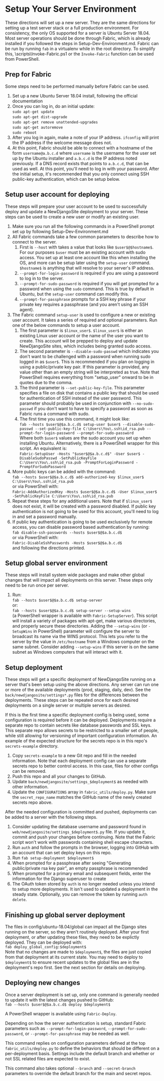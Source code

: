 Setup Your Server Environment
=============================

These directions will set up a new server.
They are the same directions for setting up a test server stack or a full production environment.
For consistency, the only OS supported for a server is Ubuntu Server 18.04.
Most server operations should be done through Fabric, which is already installed if you followed the steps in Setup-Dev-Environment.md.
Fabric can be run by running ```fab``` in a virtualenv while in the root directory.
To simplify this, \scripts\Invoke-Fabric.ps1 or the ```Invoke-Fabric``` function can be used from PowerShell.

Prep for Fabric
---------------

Some steps need to be performed manually before Fabric can be used.

1. Set up a new Ubuntu Server 18.04 install, following the official documentation
1. Once you can log in, do an initial update:  
```sudo apt-get update```  
```sudo apt-get dist-upgrade```  
```sudo apt-get remove unattended-upgrades```  
```sudo apt-get autoremove```  
```sudo reboot```
1. After you log in again, make a note of your IP address. ```ifconfig``` will print the IP address if the welcome message does not.
1. At this point, Fabric should be able to connect with a hostname of the form ```username@a.b.c.d``` where ```username``` is the username for the user set up by the Ubuntu installer and ```a.b.c.d``` is the IP address noted previously. If a DNS record exists that points to ```a.b.c.d```, that can be used as well. At this point, you'll need to log in with your password. After the initial setup, it's recommended that you only connect using SSH public-key authentication, which can be setup below.

Setup user account for deploying
------------------------

These steps will prepare your user account to be used to successfully deploy and update a NewDjangoSite deployment to your server. These steps can be used to create a new user or modify an existing user.

1. Make sure you run all the following commands in a PowerShell prompt set up by following Setup-Dev-Environment.md
1. All Fabric commands take a few common parameters to describe how to connect to the server.  
    1. First is `--host` with takes a value that looks like `$user$@$hostname$`. For our purposes `$user` must be an existing account with sudo access. You set up at least one account like this when installing the OS, and more can be setup later using the `setup-user` command. `$hostname$` is anything that will resolve to your server's IP address.
    1. `--prompt-for-login-password` is required if you are using a password to log in to the server.
    1. `--prompt-for-sudo-password` is required if you will get prompted for a password when using the `sudo` command. This is true by default in Ubuntu, but the `setup-user` command can modify this.  
    1. `--prompt-for-passphrase` prompts for a SSH key phrase if your private key requires a passphrase (and you aren't using an SSH agent).
1. The Fabric command ```setup-user``` is used to configure a new or existing user account. It takes a series of required and optional parameters. Run one of the below commands to setup a user account.  
    1. The first parameter is ```$linux_user$```. ```$linux_user$``` is either an existing Linux user account or the name of the user you want to create. This account will be prepped to deploy and update NewDjangoSite sites, which includes being granted sudo access. 
    1. The second parameter is `--disable-sudo-passwd` which indicates you don't want to be challenged with a password when running sudo logged in as `$user$`. This is recommended if you plan on logging in using a public/private key pair. If this parameter is provided, any value other than an empty string will be interpreted as true. 
    Note that PowerShell requires everything from "setup_user" onward to be in quotes due to the comma.
    1. The third parameter is `--set-public-key-file`. This parameter specifies a file on disk that contains a public key that should be used for authentication of SSH instead of the user password. This parameter should probably be used in conjunction with `--no-sudo-passwd` if you don't want to have to specify a password as soon as Fabric runs a command with sudo.
    1. The first time you use this command, it might look like:  
    `fab --hosts $user$@$a.b.c.d$ setup-user $user$ --disable-sudo-passwd --set-public-key-file C:\Users\You\.ssh\id_rsa.pub --prompt-for-login-password --prompt-for-sudo-password`  
    Where both `$user$` values are the sudo account you set up when installing Ubuntu.
    Alternatively, there is a PowerShell wrapper for this script. An equivalent is:  
    `Fabric-SetupUser -Hosts "$user$@$a.b.c.d$" -User $user$ -DisableSudoPasswd -SetPublicKeyFile C:\Users\You\.ssh\id_rsa.pub -PromptForLoginPassword -PromptForSudoPassword`
1. More public keys can be added with the command:  
`fab --hosts $user$@$a.b.c.d$ add-authorized-key $linux_user$ C:\Users\You\.ssh\id_rsa.pub`  
or via PowerShell with:  
`Fabric-AddAuthorizedKey -Hosts $user$@$a.b.c.d$ -User $linux_user$ -SetPublicKeyFile C:\Users\You\.ssh\id_rsa.pub`
1. Repeat these steps for any additional users. Note that if ```$linux_user$``` does not exist, it will be created with a password disabled. If public key authentication is not going to be used for this account, you'll need to log in and set a password manually.
1. If public key authentication is going to be used exclusively for remote access, you can disable password based authentication by running:  
`fab disable-ssh-passwords --hosts $user$@$a.b.c.d$`  
or via PowerShell with:  
`Fabric-DisableSshPasswords -Hosts $user$@$a.b.c.d$`  
and following the directions printed.

Setup global server environment
-------------------------------
These steps will install system wide packages and make other global changes that will impact all deployments on this server. These steps only need to be run once per server.

1. Run:  
`fab --hosts $user$@$a.b.c.d$ setup-server`  
or:  
`fab --hosts $user$@$a.b.c.d$ setup-server --setup-wins`  
(a PowerShell wrapper is available with `Fabric-SetupServer`). This script will install a variety of packages with apt-get, make various directories, and properly secure these directories. Adding the `--setup-wins` (or `-SetupWins` in PowerShell) parameter will configure the server to broadcast its name via the WINS protocol. This lets you refer to the server by the value in ```/etc/hostname``` from a Windows computer on the same subnet. Consider adding ```--setup-wins``` if this server is on the same subnet as Windows computers that will interact with it.

Setup deployment
----------------
These steps will get a specific deployment of NewDjangoSite running on a server that's been setup using the above directions. Any server can run one or more of the available deployments (prod, staging, daily, dev). See the `back/newdjangosite/settings*.py` files for the differences between the deployments. These steps can be repeated once for each desired deployments on a single server or multiple servers as desired.

If this is the first time a specific deployment config is being used, some configuration is required before it can be deployed.
Deployments require a separate repo to contain secrets like database passwords and SSL keys.
This separate repo allows secrets to be restricted to a smaller set of people, while still allowing for versioning of important configuration information.
An example of the expected structure for the secrets repo is in this repo's ```secrets-example``` directory.

1. Copy ```secrets-example``` to a new Git repo and fill in the needed information.
Note that each deployment config can use a separate secrets repo to better control access.
In this case, files for other configs can be removed.
1. Push this repo and all your changes to GitHub.
1. Update `back/newdjangosite/settings_$deployment$` as needed with other information.
1. Update the `CONFIGURATIONS` array in `fabric_utils/deploy.py`.
Make sure the `secret_repo_name` matches the GitHub name of the newly created secrets repo above.

After the needed configuration is committed and pushed, deployments can be added to a server with the following steps.

1. Consider updating the database username and password found in ```web/newdjangosite/settings_$deployment$.py``` file. If you update it, commit and push your changes before continuing. Note that the Fabric script won't work with passwords containing shell escape characters.
1. Run ```auth``` and follow the prompts in the browser, logging into GitHub with an account that can set deploy keys on this repo.
1. Run ```fab setup-deployment $deployment$```
1. When prompted for a passphrase after seeing "Generating public/private rsa key pair", an empty passphrase is recommended
1. When prompted for a primary email and subsequent fields, enter the information for the Django superuser to create
1. The OAuth token stored by ```auth``` is no longer needed unless you intend to setup more deployments. It isn't used to updated a deployment in the steady state. Optionally, you can remove the token by running ```auth delete```.

Finishing up global server deployment
-------------------------------------
The files in config/ubuntu-18.04/global can impact all the Django sites running on the server, so they aren't routinely deployed. After your first deployment, or after updating these files, they need to be explictly deployed. They can be deployed with:  
```fab deploy_global_config:$deployment$```  
Note that no changes are made to ```$deployment$```, the files are just copied from that deployment at its current state. You may need to deploy to ```$deployment$``` to ensure recent updates to the global files are in the deployment's repo first. See the next section for details on deploying.

Deploying new changes
---------------------
Once a server deployment is set up, only one command is generally needed to update it with the latest changes pushed to GitHub:  
```fab --hosts $user$@$a.b.c.d$ deploy $deployment$```

A PowerShell wrapper is available using ```Fabric-Deploy```.

Depending on how the server authentication is setup, standard Fabric parameters such as 
```--prompt-for-login-password```, ```--prompt-for-sudo-password```, or ```--prompt-for-passphrase``` 
may be needed as well.

This command replies on configuration parameters defined at the top ```fabric_utils/deploy.py``` 
to define the behaviors that should be different on a per-deployment basis. 
Settings include the default branch and whether or not SSL related files are expected to exist.  

This command also takes optional ```--branch``` and ```--secret-branch``` parameters 
to override the default branch for the main and secret repos.
